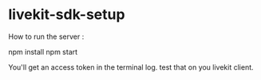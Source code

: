 # livekit-sdk-setup
How to run the server :

npm install 
npm start

You'll get an access token in the terminal log. test that on you livekit client.

